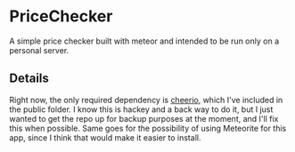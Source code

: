 PriceChecker
============

A simple price checker built with meteor and intended to be run only on a personal server.


Details
-------
Right now, the only required dependency is [cheerio](https://github.com/MatthewMueller/cheerio), which I've included in the public folder. I know this is hackey and a back way to do it, but I just wanted to get the repo up for backup purposes at the moment, and I'll fix this when possible. Same goes for the possibility of using Meteorite for this app, since I think that would make it easier to install.
